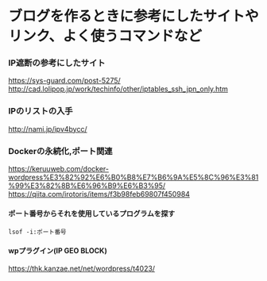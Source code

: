 # ブログを作るときに参考にしたサイトやリンク、よく使うコマンドなど

### IP遮断の参考にしたサイト
https://sys-guard.com/post-5275/
http://cad.lolipop.jp/work/techinfo/other/iptables_ssh_jpn_only.htm

### IPのリストの入手
http://nami.jp/ipv4bycc/

### Dockerの永続化,ポート関連
https://keruuweb.com/docker-wordpress%E3%82%92%E6%B0%B8%E7%B6%9A%E5%8C%96%E3%81%99%E3%82%8B%E6%96%B9%E6%B3%95/
https://qiita.com/irotoris/items/f3b98feb69807f450984

#### ポート番号からそれを使用しているプログラムを探す
```
lsof -i:ポート番号
```
#### wpプラグイン(IP GEO BLOCK)
https://thk.kanzae.net/net/wordpress/t4023/
